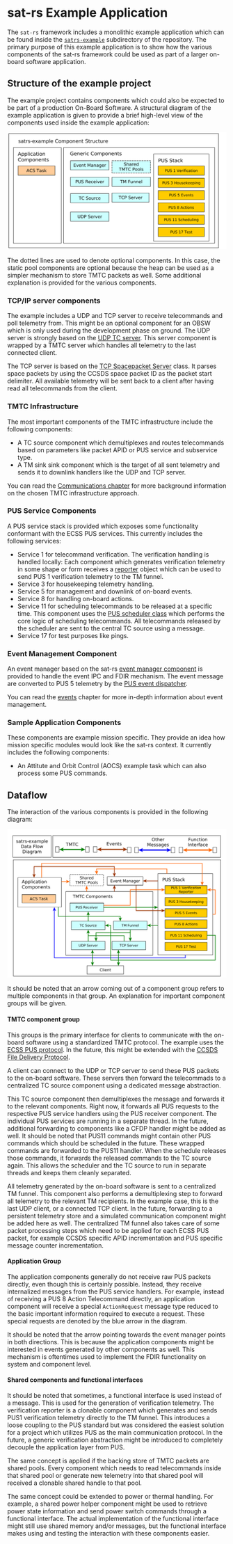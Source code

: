 # sat-rs Example Application

The `sat-rs` framework includes a monolithic example application which can be found inside
the [`satrs-example`](https://egit.irs.uni-stuttgart.de/rust/sat-rs/src/branch/main/satrs-example)
subdirectory of the repository. The primary purpose of this example application is to show how
the various components of the sat-rs framework could be used as part of a larger on-board
software application.

## Structure of the example project

The example project contains components which could also be expected to be part of a production
On-Board Software. A structural diagram of the example application is given to provide
a brief high-level view of the components used inside the example application:

![satrs-example component structure](images/satrs-example/satrs-example-structure.png)

The dotted lines are used to denote optional components. In this case, the static pool components
are optional because the heap can be used as a simpler mechanism to store TMTC packets as well.
Some additional explanation is provided for the various components.

### TCP/IP server components

The example includes a UDP and TCP server to receive telecommands and poll telemetry from. This
might be an optional component for an OBSW which is only used during the development phase on
ground. The UDP server is strongly based on the
[UDP TC server](https://docs.rs/satrs/latest/satrs/hal/std/udp_server/struct.UdpTcServer.html).
This server component is wrapped by a TMTC server which handles all telemetry to the last connected
client.

The TCP server is based on the [TCP Spacepacket Server](https://docs.rs/satrs/latest/satrs/hal/std/tcp_server/struct.TcpSpacepacketsServer.html)
class. It parses space packets by using the CCSDS space packet ID as the packet
start delimiter. All available telemetry will be sent back to a client after having read all
telecommands from the client.

### TMTC Infrastructure

The most important components of the TMTC infrastructure include the following components:

- A TC source component which demultiplexes and routes telecommands based on parameters like
  packet APID or PUS service and subservice type.
- A TM sink sink component which is the target of all sent telemetry and sends it to downlink
   handlers like the UDP and TCP server.

You can read the [Communications chapter](./communication.md) for more
background information on the chosen TMTC infrastructure approach.

### PUS Service Components

A PUS service stack is provided which exposes some functionality conformant with the ECSS PUS
services. This currently includes the following services:

- Service 1 for telecommand verification. The verification handling is handled locally: Each
  component which generates verification telemetry in some shape or form receives a
  [reporter](https://docs.rs/satrs/latest/satrs/pus/verification/struct.VerificationReporterWithSender.html)
  object which can be used to send PUS 1 verification telemetry to the TM funnel.
- Service 3 for housekeeping telemetry handling.
- Service 5 for management and downlink of on-board events.
- Service 8 for handling on-board actions.
- Service 11 for scheduling telecommands to be released at a specific time. This component
  uses the [PUS scheduler class](https://docs.rs/satrs/latest/satrs/pus/scheduler/alloc_mod/struct.PusScheduler.html)
  which performs the core logic of scheduling telecommands. All telecommands released by the
  scheduler are sent to the central TC source using a message.
- Service 17 for test purposes like pings.

### Event Management Component

An event manager based on the sat-rs
[event manager component](https://docs.rs/satrs/latest/satrs/event_man/index.html)
is provided to handle the event IPC and FDIR mechanism. The event message are converted to PUS 5
telemetry by the
[PUS event dispatcher](https://docs.rs/satrs/latest/satrs/pus/event_man/alloc_mod/struct.PusEventDispatcher.html).

You can read the [events](./events.md) chapter for more in-depth information about event management.

### Sample Application Components

These components are example mission specific. They provide an idea how mission specific modules
would look like the sat-rs context. It currently includes the following components:

- An Attitute and Orbit Control (AOCS) example task which can also process some PUS commands.

## Dataflow

The interaction of the various components is provided in the following diagram:

![satrs-example dataflow diagram](images/satrs-example/satrs-example-dataflow.png)

It should be noted that an arrow coming out of a component group refers to multiple components
in that group. An explanation for important component groups will be given.

#### TMTC component group

This groups is the primary interface for clients to communicate with the on-board software
using a standardized TMTC protocol. The example uses the
[ECSS PUS protocol](https://ecss.nl/standard/ecss-e-st-70-41c-space-engineering-telemetry-and-telecommand-packet-utilization-15-april-2016/).
In the future, this might be extended with the
[CCSDS File Delivery Protocol](https://public.ccsds.org/Pubs/727x0b5.pdf).

A client can connect to the UDP or TCP server to send these PUS packets to the on-board software.
These servers then forward the telecommads to a centralized TC source component using a dedicated
message abstraction.

This TC source component then demultiplexes the message and forwards it to the relevant components.
Right now, it forwards all PUS requests to the respective PUS service handlers using the PUS
receiver component. The individual PUS services are running in a separate thread. In the future,
additional forwarding to components like a CFDP handler might be added as well. It should be noted
that PUS11 commands might contain other PUS commands which should be scheduled in the future.
These wrapped commands are forwarded to the PUS11 handler. When the schedule releases those
commands, it forwards the released commands to the TC source again. This allows the scheduler
and the TC source to run in separate threads and keeps them cleanly separated.

All telemetry generated by the on-board software is sent to a centralized TM funnel. This component
also performs a demultiplexing step to forward all telemetry to the relevant TM recipients.
In the example case, this is the last UDP client, or a connected TCP client. In the future,
forwarding to a persistent telemetry store and a simulated communication component might be
added here as well. The centralized TM funnel also takes care of some packet processing steps which
need to be applied for each ECSS PUS packet, for example CCSDS specific APID incrementation and
PUS specific message counter incrementation.

#### Application Group

The application components generally do not receive raw PUS packets directly, even though
this is certainly possible. Instead, they receive internalized messages from the PUS service
handlers. For example, instead of receiving a PUS 8 Action Telecommand directly, an application
component will receive a special `ActionRequest` message type reduced to the basic important
information required to execute a request. These special requests are denoted by the blue arrow
in the diagram.

It should be noted that the arrow pointing towards the event manager points in both directions.
This is because the application components might be interested in events generated by other
components as well. This mechanism is oftentimes used to implement the FDIR functionality on system
and component level.

#### Shared components and functional interfaces

It should be noted that sometimes, a functional interface is used instead of a message. This
is used for the generation of verification telemetry. The verification reporter is a clonable
component which generates and sends PUS1 verification telemetry directly to the TM funnel. This
introduces a loose coupling to the PUS standard but was considered the easiest solution for
a project which utilizes PUS as the main communication protocol. In the future, a generic
verification abstraction might be introduced to completely decouple the application layer from
PUS.

The same concept is applied if the backing store of TMTC packets are shared pools. Every
component which needs to read telecommands inside that shared pool or generate new telemetry
into that shared pool will received a clonable shared handle to that pool.

The same concept could be extended to power or thermal handling. For example, a shared power helper
component might be used to retrieve power state information and send power switch commands through
a functional interface. The actual implementation of the functional interface might still use
shared memory and/or messages, but the functional interface makes using and testing the interaction
with these components easier.
